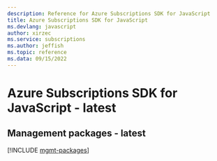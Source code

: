 ```yaml
---
description: Reference for Azure Subscriptions SDK for JavaScript
title: Azure Subscriptions SDK for JavaScript
ms.devlang: javascript
author: xirzec
ms.service: subscriptions
ms.author: jeffish
ms.topic: reference
ms.data: 09/15/2022
---
```

# Azure Subscriptions SDK for JavaScript - latest

## Management packages - latest
[!INCLUDE [mgmt-packages](subscriptions-mgmt-index.md)]